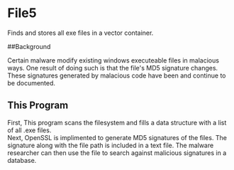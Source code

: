 # File5
Finds and stores all exe files in a vector container.


##Background

Certain malware modify existing windows executeable files in malacious ways. One result of doing such is that the file's MD5 signature changes. These signatures generated by malacious code have been and continue to be documented.
<br>

## This Program
First, This program scans the filesystem and fills a data structure with a list of all .exe files.
<br>
Next, OpenSSL is implimented to generate MD5 signatures of the files. The signature along with the file path is included in a text file. The malware researcher can then use the file to search against malicious signatures in a database. 
